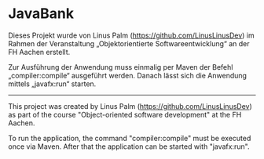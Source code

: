 # JavaBank
Dieses Projekt wurde von Linus Palm (https://github.com/LinusLinusDev) im Rahmen der Veranstaltung „Objektorientierte Softwareentwicklung“ an der FH Aachen erstellt.

Zur Ausführung der Anwendung muss einmalig per Maven der Befehl „compiler:compile“ ausgeführt werden. Danach lässt sich die Anwendung mittels „javafx:run“ starten.

___

This project was created by Linus Palm (https://github.com/LinusLinusDev) as part of the course "Object-oriented software development" at the FH Aachen.

To run the application, the command "compiler:compile" must be executed once via Maven. After that the application can be started with "javafx:run".